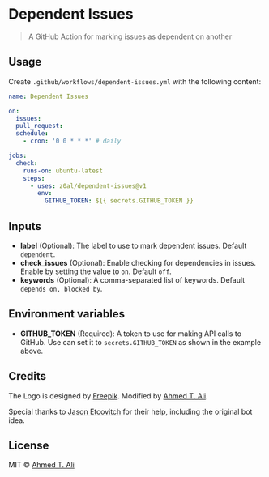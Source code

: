 # Dependent Issues

> A GitHub Action for marking issues as dependent on another

## Usage

Create `.github/workflows/dependent-issues.yml` with the following content:

```yaml
name: Dependent Issues

on:
  issues:
  pull_request:
  schedule:
    - cron: '0 0 * * *' # daily

jobs:
  check:
    runs-on: ubuntu-latest
    steps:
      - uses: z0al/dependent-issues@v1
        env:
          GITHUB_TOKEN: ${{ secrets.GITHUB_TOKEN }}
```

## Inputs

- **label** (Optional): The label to use to mark dependent issues. Default `dependent`.
- **check_issues** (Optional): Enable checking for dependencies in issues. Enable by setting the value to `on`. Default `off`.
- **keywords** (Optional): A comma-separated list of keywords. Default `depends on, blocked by`.

## Environment variables

- **GITHUB_TOKEN** (Required): A token to use for making API calls to GitHub. Use can set it to `secrets.GITHUB_TOKEN` as shown in the example above.

## Credits

The Logo is designed by [Freepik](https://www.freepik.com/free-vector/green-and-blue-retro-robots-collection_721192.htm). Modified by [Ahmed T. Ali](https://github.com/z0al).

Special thanks to [Jason Etcovitch](https://github.com/JasonEtco) for their help, including the original bot idea.

## License

MIT © [Ahmed T. Ali](https://github.com/z0al)
